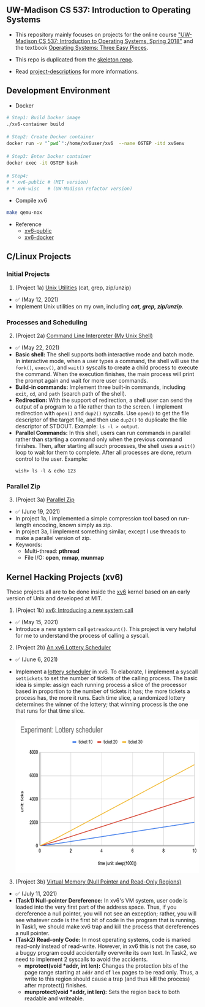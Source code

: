 UW-Madison CS 537: Introduction to Operating Systems
---
* This repository mainly focuses on projects for the online course ["UW-Madison CS 537: Introduction to Operating Systems, Spring 2018"](https://pages.cs.wisc.edu/~remzi/Classes/537/Spring2018/) and the textbook [Operating Systems: Three Easy Pieces](https://pages.cs.wisc.edu/~remzi/OSTEP/).

* This repo is duplicated from the [skeleton repo](https://github.com/remzi-arpacidusseau/ostep-projects).

* Read [project-descriptions](project-descriptions.md) for more informations.

Development Environment
---
* Docker
```sh
# Step1: Build Docker image
./xv6-container build

# Step2: Create Docker container
docker run -v "`pwd`":/home/xv6user/xv6  --name OSTEP -itd xv6env

# Step3: Enter Docker container
docker exec -it OSTEP bash

# Step4:
# * xv6-public # (MIT version)
# * xv6-wisc   # (UW-Madison refactor version)
```
* Compile xv6
```sh
make qemu-nox
```
* Reference
  * [xv6-public](https://github.com/mit-pdos/xv6-public/tree/master)
  * [xv6-docker](https://github.com/jrodal98/xv6-docker)

C/Linux Projects
---
### Initial Projects
1. (Project 1a) [Unix Utilities](initial-utilities) (cat, grep, zip/unzip)
* ✅ (May 12, 2021)
* Implement Unix utilities on my own, including ***cat, grep, zip/unzip***.

### Processes and Scheduling
2. (Project 2a) [Command Line Interpreter (My Unix Shell)](processes-shell) 
* ✅ (May 22, 2021)
* **Basic shell:** The shell supports both interactive mode and batch mode. In interactive mode, when a user types a command, the shell will use the `fork()`, `execv()`, and `wait()` syscalls to create a child process to execute the command. When the execution finishes, the main process will print the prompt again and wait for more user commands.
* **Build-in commands:** Implement three built-in commands, including `exit`, `cd`, and `path` (search path of the shell).
* **Redirection:** With the support of redirection, a shell user can send the output of a program to a file rather than to the screen. I implement redirection with `open()` and `dup2()` syscalls. Use `open()` to get the file descriptor of the target file, and then use `dup2()` to duplicate the file descriptor of STDOUT. Example: `ls -l > output`.
* **Parallel Commands:** In this shell, users can run commands in parallel rather than starting a command only when the previous command finishes. Then, after starting all such processes, the shell uses a `wait()` loop to wait for them to complete. After all processes are done, return control to the user. Example: 
  ```
  wish> ls -l & echo 123
  ```

### Parallel Zip
3. (Project 3a) [Parallel Zip](concurrency-pzip)
* ✅ (June 19, 2021) 
* In project 1a, I implemented a simple compression tool based on run-length encoding, known simply as zip.
* In project 3a, I implement something similar, except I use threads to make a parallel version of zip.
* Keywords: 
  * Multi-thread: **pthread**
  * File I/O: **open**, **mmap**, **munmap**


Kernel Hacking Projects (xv6)
---
These projects all are to be done inside the [xv6](https://pdos.csail.mit.edu/6.828/2017/xv6.html) kernel based on an early version of Unix and developed at MIT.

1. (Project 1b) [xv6: Introducing a new system call](initial-xv6)
* ✅ (May 15, 2021) 
* Introduce a new system call `getreadcount()`. This project is very helpful for me to understand the process of calling a syscall.

2. (Project 2b) [An xv6 Lottery Scheduler](scheduling-xv6-lottery/README.md)
* ✅ (June 6, 2021)
* Implement a [lottery scheduler](https://pages.cs.wisc.edu/~remzi/OSTEP/cpu-sched-lottery.pdf) in xv6. To elaborate, I implement a syscall `settickets` to set the number of tickets of the calling process. The basic idea is simple: assign each running process a slice of the processor based in proportion to the number of tickets it has; the more tickets a process has, the more it runs. Each time slice, a randomized lottery determines the winner of the lottery; that winning process is the one that runs for that time slice.
  
  <img src="images/p2b_experiment.png" width="600" height="400" align="center"/>

3. (Project 3b) [Virtual Memory (Null Pointer and Read-Only Regions)](vm-xv6-intro/README.md)
* ✅ (July 11, 2021)
* **(Task1) Null-pointer Dereference:** In xv6's VM system, user code is loaded into the very first part of the address space. Thus, if you dereference a null pointer, you will not see an exception; rather, you will see whatever code is the first bit of code in the program that is running. In Task1, we should make xv6 trap and kill the process that dereferences a null pointer.
* **(Task2) Read-only Code:** In most operating systems, code is marked read-only instead of read-write. However, in xv6 this is not the case, so a buggy program could accidentally overwrite its own text. In Task2, we need to implement 2 syscalls to avoid the accidents.
  * **mprotect(void \*addr, int len):** Changes the protection bits of the page range starting at `addr` and of `len` pages to be read only. Thus, a write to this region should cause a trap (and thus kill the process) after mprotect() finishes. 
  * **munprotect(void \*addr, int len):** Sets the region back to both readable and writeable.